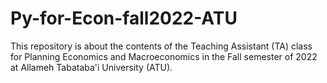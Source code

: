 # Py-for-Econ-fall2022-ATU
This repository is about the contents of the Teaching Assistant (TA) class for Planning Economics and Macroeconomics in the Fall semester of 2022 at Allameh Tabataba'i University (ATU).
